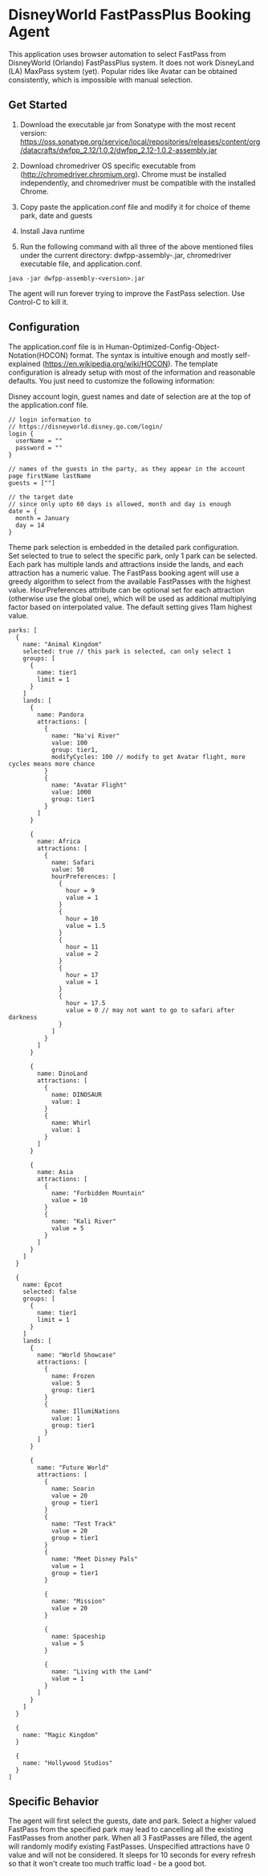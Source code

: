 # DisneyWorld FastPassPlus Booking Agent

This application uses browser automation to select FastPass from DisneyWorld (Orlando) FastPassPlus system.
It does not work DisneyLand (LA) MaxPass system (yet).
Popular rides like Avatar can be obtained consistently, which is impossible with manual selection. 
## Get Started

1. Download the executable jar from Sonatype with the most recent version:
https://oss.sonatype.org/service/local/repositories/releases/content/org/datacrafts/dwfpp_2.12/1.0.2/dwfpp_2.12-1.0.2-assembly.jar
 
2. Download chromedriver OS specific executable from (http://chromedriver.chromium.org).
Chrome must be installed independently, and chromedriver must be compatible with the installed Chrome.
3. Copy paste the application.conf file and modify it for choice of theme park, date and guests
4. Install Java runtime 
5. Run the following command with all three of the above mentioned files under the current directory:
dwfpp-assembly-<version>.jar, chromedriver executable file, and application.conf.
```text
java -jar dwfpp-assembly-<version>.jar 
``` 

The agent will run forever trying to improve the FastPass selection. Use Control-C to kill it.

## Configuration
The application.conf file is in Human-Optimized-Config-Object-Notation(HOCON) format.
The syntax is intuitive enough and mostly self-explained (https://en.wikipedia.org/wiki/HOCON).
The template configuration is already setup with most of the information and reasonable defaults.
You just need to customize the following information:

Disney account login, guest names and date of selection are at the top of the application.conf file.
```hocon
// login information to
// https://disneyworld.disney.go.com/login/
login {
  userName = ""
  password = ""
}

// names of the guests in the party, as they appear in the account page firstName lastName
guests = [""]

// the target date
// since only upto 60 days is allowed, month and day is enough
date = {
  month = January
  day = 14
}

```

Theme park selection is embedded in the detailed park configuration.<BR>
Set selected to true to select the specific park, only 1 park can be selected.<BR>
Each park has multiple lands and attractions inside the lands, and each attraction has a numeric value.
The FastPass booking agent will use a greedy algorithm to select from the available FastPasses with the highest value.
HourPreferences attribute can be optional set for each attraction (otherwise use the global one), which will be used as additional multiplying factor based on
interpolated value. The default setting gives 11am highest value.

```hocon
parks: [
  {
    name: "Animal Kingdom"
    selected: true // this park is selected, can only select 1
    groups: [
      {
        name: tier1
        limit = 1
      }
    ]
    lands: [
      {
        name: Pandora
        attractions: [
          {
            name: "Na'vi River"
            value: 100
            group: tier1,
            modifyCycles: 100 // modify to get Avatar flight, more cycles means more chance
          }
          {
            name: "Avatar Flight"
            value: 1000
            group: tier1
          }
        ]
      }

      {
        name: Africa
        attractions: [
          {
            name: Safari
            value: 50
            hourPreferences: [
              {
                hour = 9
                value = 1
              }
              {
                hour = 10
                value = 1.5
              }
              {
                hour = 11
                value = 2
              }
              {
                hour = 17
                value = 1
              }
              {
                hour = 17.5
                value = 0 // may not want to go to safari after darkness
              }
            ]
          }
        ]
      }

      {
        name: DinoLand
        attractions: [
          {
            name: DINOSAUR
            value: 1
          }
          {
            name: Whirl
            value: 1
          }
        ]
      }

      {
        name: Asia
        attractions: [
          {
            name: "Forbidden Mountain"
            value = 10
          }
          {
            name: "Kali River"
            value = 5
          }
        ]
      }
    ]
  }

  {
    name: Epcot
    selected: false
    groups: [
      {
        name: tier1
        limit = 1
      }
    ]
    lands: [
      {
        name: "World Showcase"
        attractions: [
          {
            name: Frozen
            value: 5
            group: tier1
          }
          {
            name: IllumiNations
            value: 1
            group: tier1
          }
        ]
      }

      {
        name: "Future World"
        attractions: [
          {
            name: Soarin
            value = 20
            group = tier1
          }
          {
            name: "Test Track"
            value = 20
            group = tier1
          }
          {
            name: "Meet Disney Pals"
            value = 1
            group = tier1
          }

          {
            name: "Mission"
            value = 20
          }

          {
            name: Spaceship
            value = 5
          }

          {
            name: "Living with the Land"
            value = 1
          }
        ]
      }
    ]
  }

  {
    name: "Magic Kingdom"
  }

  {
    name: "Hollywood Studios"
  }
]
```
## Specific Behavior
The agent will first select the guests, date and park.
Select a higher valued FastPass from the specified park may lead to cancelling all the existing FastPasses from another park.
When all 3 FastPasses are filled, the agent will randomly modify existing FastPasses.
Unspecified attractions have 0 value and will not be considered.
It sleeps for 10 seconds for every refresh so that it won't create too much traffic load - be a good bot.
